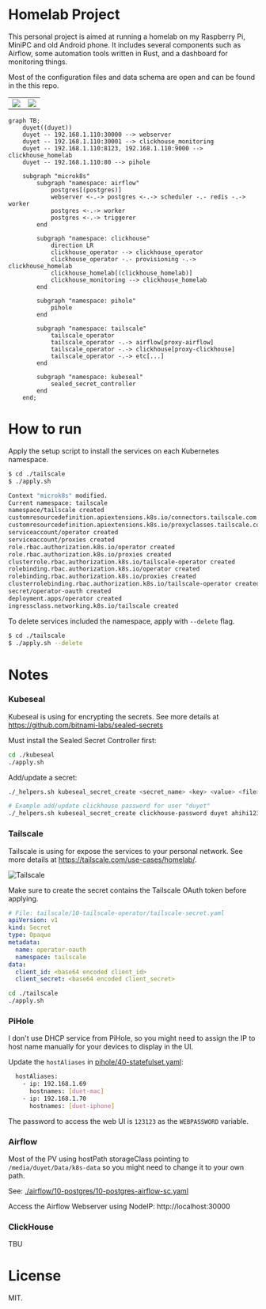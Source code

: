 # Homelab Project

This personal project is aimed at running a homelab on my Raspberry Pi, MiniPC and old Android phone. 
It includes several components such as Airflow, some automation tools written in Rust, and a dashboard for monitoring things.

Most of the configuration files and data schema are open and can be found in the this repo.

<table>
  <tr>
    <td><img src="https://i.imgur.com/ZmAd1Zz.jpeg" /></td>
    <td><img src="https://i.imgur.com/FrbfltR.jpeg" /></td>
  </tr>
</table>

```mermaid
graph TB;
	duyet((duyet))
	duyet -- 192.168.1.110:30000 --> webserver
	duyet -- 192.168.1.110:30001 --> clickhouse_monitoring
	duyet -- 192.168.1.110:8123, 192.168.1.110:9000 --> clickhouse_homelab
	duyet -- 192.168.1.110:80 --> pihole

    subgraph "microk8s"
        subgraph "namespace: airflow"
            postgres[(postgres)]
            webserver <-.-> postgres <-.-> scheduler -.- redis -.-> worker
            postgres <-.-> worker
            postgres <-.-> triggerer
        end

        subgraph "namespace: clickhouse"
	        direction LR
	        clickhouse_operator --> clickhouse_operator
            clickhouse_operator -.- provisioning -.-> clickhouse_homelab
            clickhouse_homelab[(clickhouse_homelab)]
            clickhouse_monitoring --> clickhouse_homelab
        end

        subgraph "namespace: pihole"
            pihole
        end

        subgraph "namespace: tailscale"
            tailscale_operator
            tailscale_operator -.-> airflow[proxy-airflow]
            tailscale_operator -.-> clickhouse[proxy-clickhouse]
            tailscale_operator -.-> etc[...]
        end

        subgraph "namespace: kubeseal"
            sealed_secret_controller
        end
    end;
```

# How to run

Apply the setup script to install the services on each Kubernetes namespace.

```bash
$ cd ./tailscale
$ ./apply.sh

Context "microk8s" modified.
Current namespace: tailscale
namespace/tailscale created
customresourcedefinition.apiextensions.k8s.io/connectors.tailscale.com created
customresourcedefinition.apiextensions.k8s.io/proxyclasses.tailscale.com created
serviceaccount/operator created
serviceaccount/proxies created
role.rbac.authorization.k8s.io/operator created
role.rbac.authorization.k8s.io/proxies created
clusterrole.rbac.authorization.k8s.io/tailscale-operator created
rolebinding.rbac.authorization.k8s.io/operator created
rolebinding.rbac.authorization.k8s.io/proxies created
clusterrolebinding.rbac.authorization.k8s.io/tailscale-operator created
secret/operator-oauth created
deployment.apps/operator created
ingressclass.networking.k8s.io/tailscale created
```

To delete services included the namespace, apply with `--delete` flag.

```bash
$ cd ./tailscale
$ ./apply.sh --delete
```

# Notes

### Kubeseal

Kubeseal is using for encrypting the secrets. See more details at https://github.com/bitnami-labs/sealed-secrets

Must install the Sealed Secret Controller first:

```bash
cd ./kubeseal
./apply.sh
```

Add/update a secret:

```bash
./_helpers.sh kubeseal_secret_create <secret_name> <key> <value> <file>

# Example add/update clickhouse password for user "duyet"
./_helpers.sh kubeseal_secret_create clickhouse-password duyet ahihi123 ./clickhouse/20-clickhouse-installations/40-clickhouse-password-secret.yaml
```


### Tailscale

Tailscale is using for expose the services to your personal network. See more details at https://tailscale.com/use-cases/homelab/.

![Tailscale](https://cdn.sanity.io/images/w77i7m8x/production/f9b5146698a52866f936a4e6d4306e0906bf8cbc-1280x657.svg?w=1920&q=75&fit=clip&auto=format)

Make sure to create the secret contains the Tailscale OAuth token before applying.

```yaml
# File: tailscale/10-tailscale-operator/tailscale-secret.yaml
apiVersion: v1
kind: Secret
type: Opaque
metadata:
  name: operator-oauth
  namespace: tailscale
data:
  client_id: <base64 encoded client_id>
  client_secret: <base64 encoded client_secret>
```

```bash
cd ./tailscale
./apply.sh
```

### PiHole

I don't use DHCP service from PiHole, so you might need to assign the IP to host name manually for your devices to display in the UI.

Update the `hostAliases` in [pihole/40-statefulset.yaml](./pihole/40-statefulset.yaml):

```bash
  hostAliases:
    - ip: 192.168.1.69
      hostnames: [duet-mac]
    - ip: 192.168.1.70
      hostnames: [duet-iphone]
```

The password to access the web UI is `123123` as the `WEBPASSWORD` variable.

### Airflow

Most of the PV using hostPath storageClass pointing to `/media/duyet/Data/k8s-data` so you might need to change it to your own path.

See: [./airflow/10-postgres/10-postgres-airflow-sc.yaml](./airflow/10-postgres/10-postgres-airflow-sc.yaml)

Access the Airflow Webserver using NodeIP: http://localhost:30000

### ClickHouse

TBU

# License

MIT.
